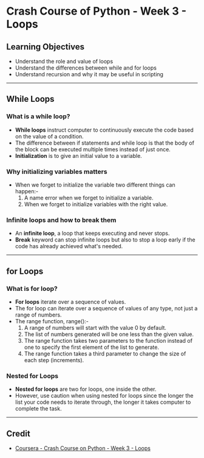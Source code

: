 # Crash Course of Python - Week 3 - Loops

## Learning Objectives
* Understand the role and value of loops
* Understand the differences between while and for loops
* Understand recursion and why it may be useful in scripting

---

## While Loops
### What is a while loop?
* **While loops** instruct computer to continuously execute the code based on the value of a condition. 
* The difference between if statements and while loop is that the body of the block can be executed multiple times instead of just once.
* **Initialization** is to give an initial value to a variable.

### Why initializing variables matters
* When we forget to initialize the variable two different things can happen:-
  1. A name error when we forget to initialize a variable.
  2. When we forget to initialize variables with the right value.

### Infinite loops and how to break them
* An **infinite loop**, a loop that keeps executing and never stops.
* **Break** keyword can stop infinite loops but also to stop a loop early if the code has already achieved what's needed.

---

## for Loops
### What is for loop?
* **For loops** iterate over a sequence of values. 
* The for loop can iterate over a sequence of values of any type, not just a range of numbers.
* The range function, range():-
  1. A range of numbers will start with the value 0 by default.
  2. The list of numbers generated will be one less than the given value.
  3. The range function takes two parameters to the function instead of one to specify the first element of the list to generate.
  4. The range function takes a third parameter to change the size of each step (increments).

### Nested for Loops
* **Nested for loops** are two for loops, one inside the other.
* However, use caution when using nested for loops since the longer the list your code needs to iterate through, the longer it takes computer to complete the task. 

---

## Credit
* [Coursera - Crash Course on Python - Week 3 - Loops](https://www.coursera.org/learn/python-crash-course/home/week/3)
